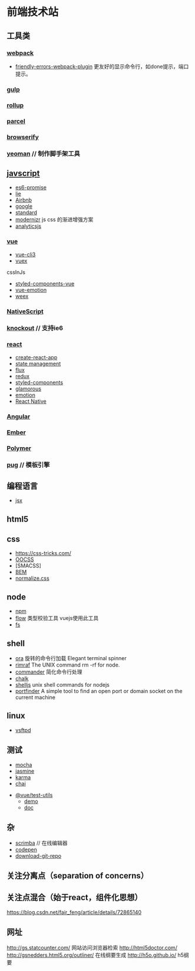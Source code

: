 # 前端技术站

## 工具类

### [webpack](https://www.webpackjs.com/)
 - [friendly-errors-webpack-plugin](https://www.npmjs.com/package/friendly-errors-webpack-plugin) 更友好的显示命令行，如done提示，端口提示。
### [gulp](https://www.gulpjs.com.cn/)
### [rollup]( https://www.rollupjs.com/guide/zh#introduction)
### [parcel](http://www.css88.com/doc/parcel/getting_started.html)
### [browserify](http://browserify.org/)
### [yeoman](http://yeoman.io/) // 制作脚手架工具

## [javscript](https://developer.mozilla.org/zh-CN/docs/Web/JavaScript)

- [es6-promise](https://github.com/stefanpenner/es6-promise)
- [lie](https://github.com/calvinmetcalf/lie)
- [Airbnb](https://github.com/airbnb/javascript)
- [google](https://google.github.io/styleguide/jsguide.html)
- [standard](https://github.com/standard/standard)
- [modernizr](https://modernizr.com/) js css 的渐进增强方案
- [analyticsjs](https://developers.google.cn/analytics/devguides/collection/analyticsjs/?hl=zh-cn)
### [vue](https://cn.vuejs.org/)

- [vue-cli3](https://cli.vuejs.org/)
- [vuex](https://vuex.vuejs.org/)

 cssInJs

- [styled-components-vue](https://github.com/styled-components/styled-components)
- [vue-emotion](https://github.com/egoist/vue-emotion)
- [weex](https://weex.apache.org/)

### [NativeScript](https://www.nativescript.org/)

### [knockout](https://knockoutjs.com/) // 支持ie6

### [react](https://reactjs.org/)
- [create-react-app](https://github.com/facebook/create-react-app)
- [state management]()
- [flux](https://facebook.github.io/flux/docs/overview.html)
- [redux](http://www.redux.org.cn/)
- [styled-components](https://github.com/styled-components/styled-components)
- [glamorous](https://github.com/paypal/glamorous)
- [emotion](https://github.com/emotion-js/emotion)
- [React Native](https://facebook.github.io/react-native/)

### [Angular](https://angularjs.org/)
### [Ember](https://www.emberjs.com/)
### [Polymer](https://polymer-zh.cn/)
### [pug](https://pug.bootcss.com/api/getting-started.html) // 模板引擎

## 编程语言

 - [jsx](https://facebook.github.io/jsx/)
 
## html5

## css

- https://css-tricks.com/
- [OOCSS]()
- [SMACSS]
- [BEM]()
- [normalize.css](https://necolas.github.io/normalize.css/)

## node

- [npm](https://www.npmjs.com/)
- [flow](https://github.com/facebook/flow) 类型校验工具 vuejs使用此工具
- [fs](http://nodejs.cn/api/fs.html)
    
## shell

- [ora](https://www.npmjs.com/package/ora) 旋转的命令行加载 Elegant terminal spinner
- [rimraf](https://www.npmjs.com/package/rimraf) The UNIX command rm -rf for node.
- [commander](https://www.npmjs.com/package/commander) 简化命令行处理
- [chalk](https://github.com/chalk/chalk)
- [shelljs](https://www.npmjs.com/package/shelljs) unix shell commands for nodejs
- [portfinder](https://www.npmjs.com/package/portfinder) A simple tool to find an open port or domain socket on the current machine

## linux

- [vsftpd]()

## 测试

- [mocha](https://mochajs.org/)
- [jasmine](https://jasmine.github.io/index.html)
- [karma](http://karma-runner.github.io/)
- [chai](http://www.chaijs.com/)
* [@vue/test-utils](https://www.npmjs.com/package/@vue/test-utils)
    - [demo](https://github.com/vuejs/vue-test-utils-mocha-webpack-example)
    - [doc](https://vue-test-utils.vuejs.org/zh/guides/#%E8%B5%B7%E6%AD%A5)
        
## 杂
- [scrimba](https://scrimba.com) // 在线编辑器
- [codepen](https://codepen.io/)
- [download-git-repo](https://www.npmjs.com/package/download-git-repo) 

## 关注分离点（separation of concerns）

## 关注点混合（始于react，组件化思想）


https://blog.csdn.net/fair_feng/article/details/72865140

## 网址

http://gs.statcounter.com/ 网站访问浏览器检索
http://html5doctor.com/
http://gsnedders.html5.org/outliner/ 在线纲要生成
http://h5o.github.io/ h5纲要
